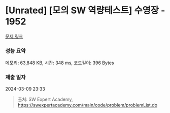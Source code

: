 # [Unrated] [모의 SW 역량테스트] 수영장 - 1952 

[문제 링크](https://swexpertacademy.com/main/code/problem/problemDetail.do?contestProbId=AV5PpFQaAQMDFAUq) 

### 성능 요약

메모리: 63,848 KB, 시간: 348 ms, 코드길이: 396 Bytes

### 제출 일자

2024-03-09 23:33



> 출처: SW Expert Academy, https://swexpertacademy.com/main/code/problem/problemList.do